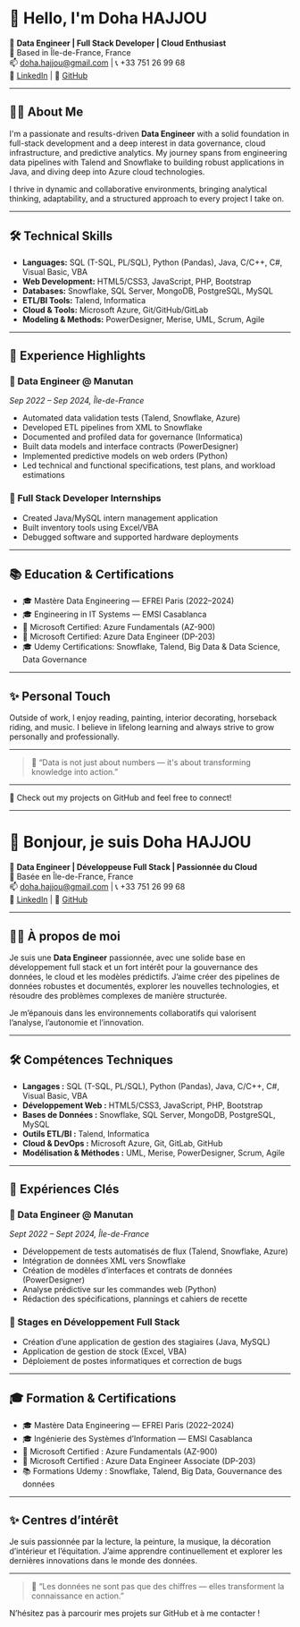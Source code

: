 # 👋 Hello, I'm Doha HAJJOU

🎯 **Data Engineer | Full Stack Developer | Cloud Enthusiast**  
📍 Based in Île-de-France, France  
📫 [doha.hajjou@gmail.com](mailto:doha.hajjou@gmail.com) | 📞 +33 751 26 99 68  
🔗 [LinkedIn](https://www.linkedin.com/in/doha-hajjou-209a40213/) | 🔗 [GitHub](https://github.com/dhajjou)

---

## 👩‍💻 About Me

I'm a passionate and results-driven **Data Engineer** with a solid foundation in full-stack development and a deep interest in data governance, cloud infrastructure, and predictive analytics. My journey spans from engineering data pipelines with Talend and Snowflake to building robust applications in Java, and diving deep into Azure cloud technologies.

I thrive in dynamic and collaborative environments, bringing analytical thinking, adaptability, and a structured approach to every project I take on.

---

## 🛠️ Technical Skills

- **Languages:** SQL (T-SQL, PL/SQL), Python (Pandas), Java, C/C++, C#, Visual Basic, VBA
- **Web Development:** HTML5/CSS3, JavaScript, PHP, Bootstrap
- **Databases:** Snowflake, SQL Server, MongoDB, PostgreSQL, MySQL
- **ETL/BI Tools:** Talend, Informatica
- **Cloud & Tools:** Microsoft Azure, Git/GitHub/GitLab
- **Modeling & Methods:** PowerDesigner, Merise, UML, Scrum, Agile

---

## 🚀 Experience Highlights

### 📌 Data Engineer @ Manutan  
*Sep 2022 – Sep 2024, Île-de-France*  
- Automated data validation tests (Talend, Snowflake, Azure)  
- Developed ETL pipelines from XML to Snowflake  
- Documented and profiled data for governance (Informatica)  
- Built data models and interface contracts (PowerDesigner)  
- Implemented predictive models on web orders (Python)  
- Led technical and functional specifications, test plans, and workload estimations  

### 📌 Full Stack Developer Internships  
- Created Java/MySQL intern management application  
- Built inventory tools using Excel/VBA  
- Debugged software and supported hardware deployments  

---

## 📚 Education & Certifications

- 🎓 Mastère Data Engineering — EFREI Paris (2022–2024)  
- 🎓 Engineering in IT Systems — EMSI Casablanca  
- 🏅 Microsoft Certified: Azure Fundamentals (AZ-900)  
- 🏅 Microsoft Certified: Azure Data Engineer (DP-203)  
- 🎓 Udemy Certifications: Snowflake, Talend, Big Data & Data Science, Data Governance  

---

## ✨ Personal Touch

Outside of work, I enjoy reading, painting, interior decorating, horseback riding, and music. I believe in lifelong learning and always strive to grow personally and professionally.

---

> 💬 “Data is not just about numbers — it's about transforming knowledge into action.”

---

📌 Check out my projects on GitHub and feel free to connect!

-------------------------------------------------------------------------------------------------------------------------------------
# 👋 Bonjour, je suis Doha HAJJOU

🎯 **Data Engineer | Développeuse Full Stack | Passionnée du Cloud**  
📍 Basée en Île-de-France, France  
📫 [doha.hajjou@gmail.com](mailto:doha.hajjou@gmail.com) | 📞 +33 751 26 99 68  
🔗 [LinkedIn](https://www.linkedin.com/in/doha-hajjou-209a40213/) | 🔗 [GitHub](https://github.com/dhajjou)

---

## 👩‍💻 À propos de moi

Je suis une **Data Engineer** passionnée, avec une solide base en développement full stack et un fort intérêt pour la gouvernance des données, le cloud et les modèles prédictifs. J’aime créer des pipelines de données robustes et documentés, explorer les nouvelles technologies, et résoudre des problèmes complexes de manière structurée.

Je m’épanouis dans les environnements collaboratifs qui valorisent l’analyse, l’autonomie et l’innovation.

---

## 🛠️ Compétences Techniques

- **Langages :** SQL (T-SQL, PL/SQL), Python (Pandas), Java, C/C++, C#, Visual Basic, VBA  
- **Développement Web :** HTML5/CSS3, JavaScript, PHP, Bootstrap  
- **Bases de Données :** Snowflake, SQL Server, MongoDB, PostgreSQL, MySQL  
- **Outils ETL/BI :** Talend, Informatica  
- **Cloud & DevOps :** Microsoft Azure, Git, GitLab, GitHub  
- **Modélisation & Méthodes :** UML, Merise, PowerDesigner, Scrum, Agile  

---

## 🚀 Expériences Clés

### 📌 Data Engineer @ Manutan  
*Sept 2022 – Sept 2024, Île-de-France*  
- Développement de tests automatisés de flux (Talend, Snowflake, Azure)  
- Intégration de données XML vers Snowflake  
- Création de modèles d’interfaces et contrats de données (PowerDesigner)  
- Analyse prédictive sur les commandes web (Python)  
- Rédaction des spécifications, plannings et cahiers de recette  

### 📌 Stages en Développement Full Stack  
- Création d’une application de gestion des stagiaires (Java, MySQL)  
- Application de gestion de stock (Excel, VBA)  
- Déploiement de postes informatiques et correction de bugs  

---

## 🎓 Formation & Certifications

- 🎓 Mastère Data Engineering — EFREI Paris (2022–2024)  
- 🎓 Ingénierie des Systèmes d’Information — EMSI Casablanca  
- 🏅 Microsoft Certified : Azure Fundamentals (AZ-900)  
- 🏅 Microsoft Certified : Azure Data Engineer Associate (DP-203)  
- 📚 Formations Udemy : Snowflake, Talend, Big Data, Gouvernance des données  

---

## ✨ Centres d’intérêt

Je suis passionnée par la lecture, la peinture, la musique, la décoration d’intérieur et l’équitation. J’aime apprendre continuellement et explorer les dernières innovations dans le monde des données.

---

> 💬 “Les données ne sont pas que des chiffres — elles transforment la connaissance en action.”

N’hésitez pas à parcourir mes projets sur GitHub et à me contacter !
